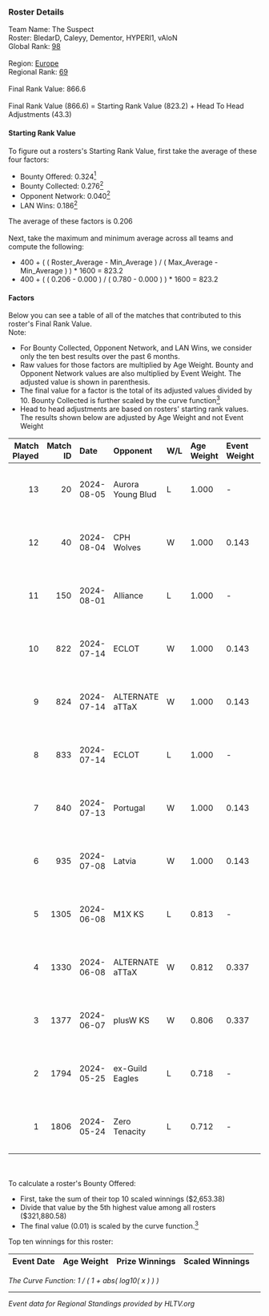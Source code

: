 ### Roster Details<br />
Team Name: The Suspect<br />
Roster: BledarD, Caleyy, Dementor, HYPERI1, vAloN<br />
Global Rank: [98](../standings_global.md)<br />
<br />
Region: [Europe]( ../standings_europe.md)<br />
Regional Rank: [69]( ../standings_europe.md)<br />
<br />
Final Rank Value:  866.6<br />
<br />
Final Rank Value (866.6) = Starting Rank Value (823.2) + Head To Head Adjustments (43.3)<br />

#### Starting Rank Value<br />
To figure out a rosters's Starting Rank Value, first take the average of these four factors:<br />
- Bounty Offered: 0.324[<sup>1</sup>](#table2)
- Bounty Collected: 0.276[<sup>2</sup>](#table1)
- Opponent Network: 0.040[<sup>2</sup>](#table1)
- LAN Wins: 0.186[<sup>2</sup>](#table1)

The average of these factors is 0.206<br />
<br />
Next, take the maximum and minimum average across all teams and compute the following:<br />
- 400 + ( ( Roster_Average - Min_Average ) / ( Max_Average - Min_Average ) ) * 1600 = 823.2
- 400 + ( ( 0.206 - 0.000 ) / ( 0.780 - 0.000 ) ) * 1600 = 823.2


#### Factors<br />
Below you can see a table of all of the matches that contributed to this roster's Final Rank Value.<br />
Note:<br />

- For Bounty Collected, Opponent Network, and LAN Wins, we consider only the ten best results over the past 6 months.
- Raw values for those factors are multiplied by Age Weight. Bounty and Opponent Network values are also multiplied by Event Weight. The adjusted value is shown in parenthesis.
- The final value for a factor is the total of its adjusted values divided by 10. Bounty Collected is further scaled by the curve function[<sup>3</sup>](#curveFunction)
- Head to head adjustments are based on rosters' starting rank values. The results shown below are adjusted by Age Weight and not Event Weight
<span id="table1"></span><br />


| Match Played | Match ID | Date       | Opponent          | W/L | Age Weight | Event Weight | Bounty Collected | Opponent Network | LAN Wins  | H2H Adj. | Roster                                    |
| -: | -: | :- | :- | :- | :- | :- | :- | :- | :- | -: | :- |
|           13 |       20 | 2024-08-05 | Aurora Young Blud | L   | 1.000      | -            | -                | -                | -         |   -11.19 | BledarD, Caleyy, Dementor, HYPERI1, vAloN |
|           12 |       40 | 2024-08-04 | CPH Wolves        | W   | 1.000      | 0.143        | 0.004 (0.001)    | 0.361 (0.052)    | 0 (0.000) |    13.99 | BledarD, Caleyy, Dementor, HYPERI1, vAloN |
|           11 |      150 | 2024-08-01 | Alliance          | L   | 1.000      | -            | -                | -                | -         |   -16.50 | BledarD, Caleyy, Dementor, HYPERI1, vAloN |
|           10 |      822 | 2024-07-14 | ECLOT             | W   | 1.000      | 0.143        | 0.062 (0.009)    | 0.550 (0.079)    | 0 (0.000) |    25.55 | BledarD, Caleyy, deb0, Dementor, HYPERI1  |
|            9 |      824 | 2024-07-14 | ALTERNATE aTTaX   | W   | 1.000      | 0.143        | 0.031 (0.004)    | 0.550 (0.079)    | 0 (0.000) |    18.00 | BledarD, Caleyy, deb0, Dementor, HYPERI1  |
|            8 |      833 | 2024-07-14 | ECLOT             | L   | 1.000      | -            | -                | -                | -         |    -5.00 | BledarD, Caleyy, deb0, Dementor, HYPERI1  |
|            7 |      840 | 2024-07-13 | Portugal          | W   | 1.000      | 0.143        | 0.003 (0.000)    | 0.118 (0.017)    | 0 (0.000) |     9.06 | BledarD, Caleyy, deb0, Dementor, HYPERI1  |
|            6 |      935 | 2024-07-08 | Latvia            | W   | 1.000      | 0.143        | 0.006 (0.001)    | 0.137 (0.020)    | 0 (0.000) |    16.77 | BledarD, Caleyy, deb0, Dementor, HYPERI1  |
|            5 |     1305 | 2024-06-08 | M1X KS            | L   | 0.813      | -            | -                | -                | -         |   -11.40 | BledarD, Caleyy, Dementor, HYPERI1, vAloN |
|            4 |     1330 | 2024-06-08 | ALTERNATE aTTaX   | W   | 0.812      | 0.337        | 0.031 (0.009)    | 0.550 (0.151)    | 1 (0.812) |    15.40 | BledarD, Caleyy, Dementor, HYPERI1, vAloN |
|            3 |     1377 | 2024-06-07 | plusW KS          | W   | 0.806      | 0.337        | 0.000 (0.000)    | 0.000 (0.000)    | 1 (0.806) |     2.30 | BledarD, Caleyy, Dementor, HYPERI1, vAloN |
|            2 |     1794 | 2024-05-25 | ex-Guild Eagles   | L   | 0.718      | -            | -                | -                | -         |    -9.87 | BledarD, Caleyy, Dementor, HYPERI1, vAloN |
|            1 |     1806 | 2024-05-24 | Zero Tenacity     | L   | 0.712      | -            | -                | -                | -         |    -3.79 | BledarD, Caleyy, Dementor, HYPERI1, vAloN |

<br />
<span id="table2"></span><br />
To calculate a roster's Bounty Offered:<br />

- First, take the sum of their top 10 scaled winnings ($2,653.38)
- Divide that value by the 5th highest value among all rosters ($321,880.58)
- The final value (0.01) is scaled by the curve function.[<sup>3</sup>](#curveFunction)

Top ten winnings for this roster:<br />

| Event Date | Age Weight | Prize Winnings | Scaled Winnings |
| :- | -: | :- | :- |


<span id="curveFunction"></span>_The Curve Function: 1 / ( 1 + abs( log10( x ) ) )_<br />

---
_Event data for Regional Standings provided by HLTV.org_<br />
